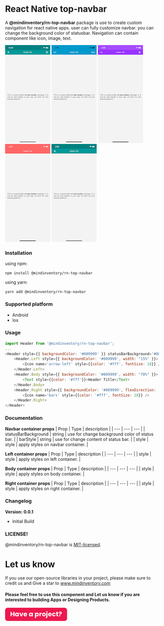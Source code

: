 # React Native top-navbar

A **@mindinventory/rn-top-navbar** package is use to create custom navigation for react native apps.
user can fully customize navbar. you can change the background color of statusbar. Navigation can contain component like icon, image, text.

![navbar](media/navbar.png)
![navbar_1](media/navbar_1.png)
![navbar_2](media/navbar_2.png)
![navbar_3](media/navbar_3.png)
![navbar_4](media/navbar_4.png)

### Installation

using npm:

```
npm install @mindinventory/rn-top-navbar
```

using yarn:

```
yarn add @mindinventory/rn-top-navbar
```

### Supported platform

- Android
- Ios

### Usage

```js
import Header from '@mindinventory/rn-top-navbar';
...
<Header style={{ backgroundColor: '#009999' }} statusBarBackground='#008080' barStyle='light-content'>
    <Header.Left style={{ backgroundColor: '#009999', width: "15%" }}>
        <Icon name='arrow-left' style={{color: '#fff', fontSize: 18}} />
    </Header.Left>
    <Header.Body style={{ backgroundColor: '#009999', width: "70%" }}>
        <Text style={{color: '#fff'}}>Header Title</Text>
    </Header.Body>
    <Header.Right style={{ backgroundColor: '#009999', flexDirection: 'row', width: '15%' }}>
        <Icon name='bars' style={{color: '#fff', fontSize: 18}} />
    </Header.Right>
</Header>
```

### Documentation

**Navbar container props**
| Prop | Type | description |
| --- | --- | --- |
| statusBarBackground | string | use for change background color of status bar. |
| barStyle | string | use for change content of status bar. |
| style | style | apply styles on navbar container. |

**Left container props**
| Prop | Type | description |
| --- | --- | --- |
| style | style | apply styles on left container. |

**Body container props**
| Prop | Type | description |
| --- | --- | --- |
| style | style | apply styles on body container. |

**Right container props**
| Prop | Type | description |
| --- | --- | --- |
| style | style | apply styles on right container. |

### Changelog

**Version: 0.0.1**

- Initial Build

### LICENSE!

@mindinventory/rn-top-navbar is [MIT-licensed](https://github.com/Mindinventory/rn-top-navbar/blob/master/LICENSE).

# Let us know

If you use our open-source libraries in your project, please make sure to credit us and Give a star to www.mindinventory.com

<p><h4>Please feel free to use this component and Let us know if you are interested to building Apps or Designing Products.</h4>
<a href="https://www.mindinventory.com/contact-us.php?utm_source=gthb&utm_medium=repo&utm_campaign=circular-cards-stack-view" target="__blank">
<img src="./media/hire_button.png" width="203" height="43"  alt="app development">
</a>
